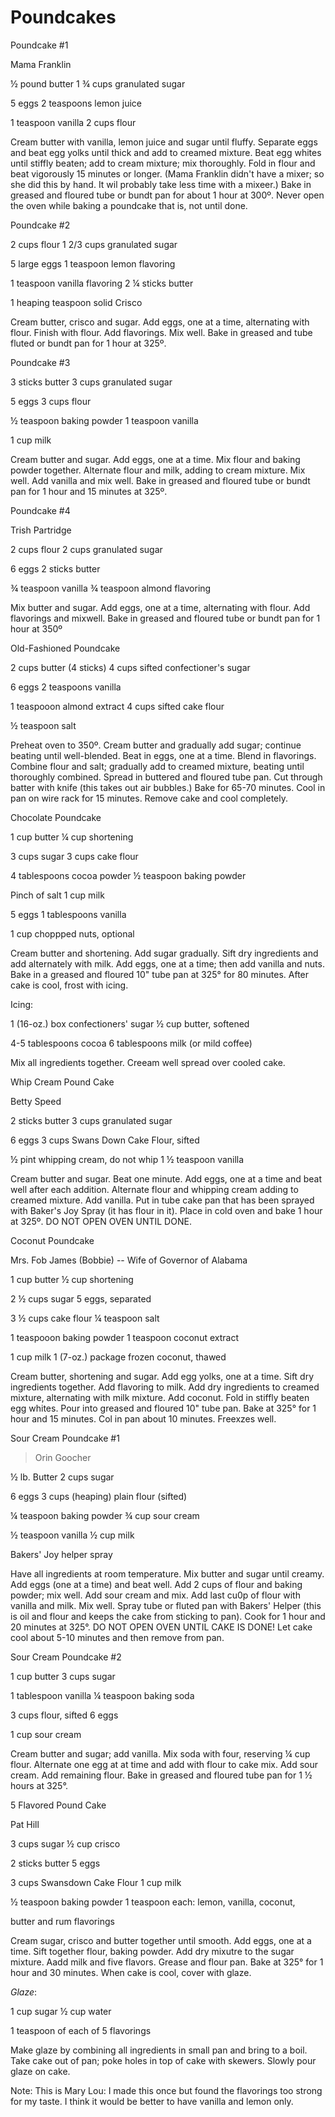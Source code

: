 # Poundcakes

Poundcake #1

Mama Franklin

½ pound butter 1 ¾ cups granulated sugar

5 eggs 2 teaspoons lemon juice

1 teaspoon vanilla 2 cups flour

Cream butter with vanilla, lemon juice and sugar until fluffy. Separate
eggs and beat egg yolks until thick and add to creamed mixture. Beat egg
whites until stiffly beaten; add to cream mixture; mix thoroughly. Fold
in flour and beat vigorously 15 minutes or longer. (Mama Franklin
didn\'t have a mixer; so she did this by hand. It wil probably take less
time with a mixeer.) Bake in greased and floured tube or bundt pan for
about 1 hour at 300º. Never open the oven while baking a poundcake that
is, not until done.

Poundcake #2

2 cups flour 1 2/3 cups granulated sugar

5 large eggs 1 teaspoon lemon flavoring

1 teaspoon vanilla flavoring 2 ¼ sticks butter

1 heaping teaspoon solid Crisco

Cream butter, crisco and sugar. Add eggs, one at a time, alternating
with flour. Finish with flour. Add flavorings. Mix well. Bake in greased
and tube fluted or bundt pan for 1 hour at 325º.

Poundcake #3

3 sticks butter 3 cups granulated sugar

5 eggs 3 cups flour

½ teaspoon baking powder 1 teaspoon vanilla

1 cup milk

Cream butter and sugar. Add eggs, one at a time. Mix flour and baking
powder together. Alternate flour and milk, adding to cream mixture. Mix
well. Add vanilla and mix well. Bake in greased and floured tube or
bundt pan for 1 hour and 15 minutes at 325º.

Poundcake #4

Trish Partridge

2 cups flour 2 cups granulated sugar

6 eggs 2 sticks butter

¾ teaspoon vanilla ¾ teaspoon almond flavoring

Mix butter and sugar. Add eggs, one at a time, alternating with flour.
Add flavorings and mixwell. Bake in greased and floured tube or bundt
pan for 1 hour at 350º

Old-Fashioned Poundcake

2 cups butter (4 sticks) 4 cups sifted confectioner\'s sugar

6 eggs 2 teaspoons vanilla

1 teaspooon almond extract 4 cups sifted cake flour

½ teaspoon salt

Preheat oven to 350º. Cream butter and gradually add sugar; continue
beating until well-blended. Beat in eggs, one at a time. Blend in
flavorings. Combine flour and salt; gradually add to creamed mixture,
beating until thoroughly combined. Spread in buttered and floured tube
pan. Cut through batter with knife (this takes out air bubbles.) Bake
for 65-70 minutes. Cool in pan on wire rack for 15 minutes. Remove cake
and cool completely.

Chocolate Poundcake

1 cup butter ¼ cup shortening

3 cups sugar 3 cups cake flour

4 tablespoons cocoa powder ½ teaspoon baking powder

Pinch of salt 1 cup milk

5 eggs 1 tablespoons vanilla

1 cup choppped nuts, optional

Cream butter and shortening. Add sugar gradually. Sift dry ingredients
and add alternately with milk. Add eggs, one at a time; then add vanilla
and nuts. Bake in a greased and floured 10" tube pan at 325° for 80
minutes. After cake is cool, frost with icing.

Icing:

1 (16-oz.) box confectioners' sugar ½ cup butter, softened

4-5 tablespoons cocoa 6 tablespoons milk (or mild coffee)

Mix all ingredients together. Creeam well spread over cooled cake.

Whip Cream Pound Cake

Betty Speed

2 sticks butter 3 cups granulated sugar

6 eggs 3 cups Swans Down Cake Flour, sifted

½ pint whipping cream, do not whip 1 ½ teaspoon vanilla

Cream butter and sugar. Beat one minute. Add eggs, one at a time and
beat well after each addition. Alternate flour and whipping cream adding
to creamed mixture. Add vanilla. Put in tube cake pan that has been
sprayed with Baker\'s Joy Spray (it has flour in it). Place in cold oven
and bake 1 hour at 325º. DO NOT OPEN OVEN UNTIL DONE.

Coconut Poundcake

Mrs. Fob James (Bobbie) -- Wife of Governor of Alabama

1 cup butter ½ cup shortening

2 ½ cups sugar 5 eggs, separated

3 ½ cups cake flour ¼ teaspoon salt

1 teaspooon baking powder 1 teaspoon coconut extract

1 cup milk 1 (7-oz.) package frozen coconut, thawed

Cream butter, shortening and sugar. Add egg yolks, one at a time. Sift
dry ingredients together. Add flavoring to milk. Add dry ingredients to
creamed mixture, alternating with milk mixture. Add coconut. Fold in
stiffly beaten egg whites. Pour into greased and floured 10" tube pan.
Bake at 325° for 1 hour and 15 minutes. Col in pan about 10 minutes.
Freexzes well.

Sour Cream Poundcake #1

> Orin Goocher

½ lb. Butter 2 cups sugar

6 eggs 3 cups (heaping) plain flour (sifted)

¼ teaspoon baking powder ¾ cup sour cream

½ teaspoon vanilla ½ cup milk

Bakers' Joy helper spray

Have all ingredients at room temperature. Mix butter and sugar until
creamy. Add eggs (one at a time) and beat well. Add 2 cups of flour and
baking powder; mix well. Add sour cream and mix. Add last cu0p of flour
with vanilla and milk. Mix well. Spray tube or fluted pan with Bakers'
Helper (this is oil and flour and keeps the cake from sticking to pan).
Cook for 1 hour and 20 minutes at 325°. DO NOT OPEN OVEN UNTIL CAKE IS
DONE! Let cake cool about 5-10 minutes and then remove from pan.

Sour Cream Poundcake #2

1 cup butter 3 cups sugar

1 tablespoon vanilla ¼ teaspoon baking soda

3 cups flour, sifted 6 eggs

1 cup sour cream

Cream butter and sugar; add vanilla. Mix soda with four, reserving ¼ cup
flour. Alternate one egg at at time and add with flour to cake mix. Add
sour cream. Add remaining flour. Bake in greased and floured tube pan
for 1 ½ hours at 325°.

5 Flavored Pound Cake

Pat Hill

3 cups sugar ½ cup crisco

2 sticks butter 5 eggs

3 cups Swansdown Cake Flour 1 cup milk

½ teaspoon baking powder 1 teaspoon each: lemon, vanilla, coconut,

butter and rum flavorings

Cream sugar, crisco and butter together until smooth. Add eggs, one at a
time. Sift together flour, baking powder. Add dry mixutre to the sugar
mixture. Aadd milk and five flavors. Grease and flour pan. Bake at 325°
for 1 hour and 30 minutes. When cake is cool, cover with glaze.

*Glaze*:

1 cup sugar ½ cup water

1 teaspoon of each of 5 flavorings

Make glaze by combining all ingredients in small pan and bring to a
boil. Take cake out of pan; poke holes in top of cake with skewers.
Slowly pour glaze on cake.

Note: This is Mary Lou: I made this once but found the flavorings too
strong for my taste. I think it would be better to have vanilla and
lemon only.
